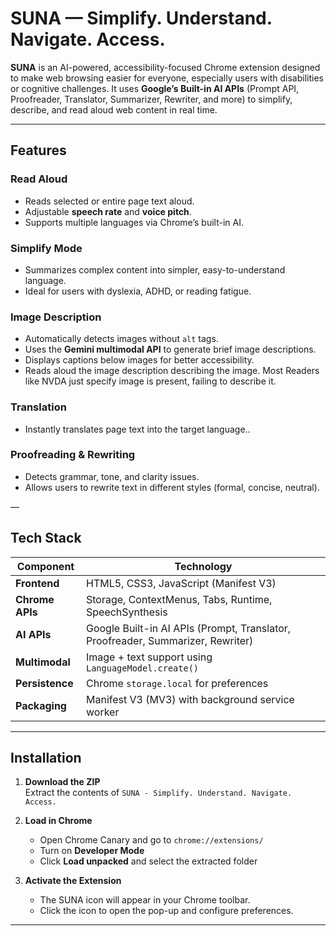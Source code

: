 # SUNA — Simplify. Understand. Navigate. Access.

**SUNA** is an AI-powered, accessibility-focused Chrome extension designed to make web browsing easier for everyone, especially users with disabilities or cognitive challenges. 
It uses **Google’s Built-in AI APIs** (Prompt API, Proofreader, Translator, Summarizer, Rewriter, and more) to simplify, describe, and read aloud web content in real time.

---

## Features

### Read Aloud
- Reads selected or entire page text aloud.
- Adjustable **speech rate** and **voice pitch**.
- Supports multiple languages via Chrome’s built-in AI.

### Simplify Mode
- Summarizes complex content into simpler, easy-to-understand language.
- Ideal for users with dyslexia, ADHD, or reading fatigue.

### Image Description
- Automatically detects images without `alt` tags.
- Uses the **Gemini multimodal API** to generate brief image descriptions.
- Displays captions below images for better accessibility.
- Reads aloud the image description describing the image. Most Readers like NVDA just specify image is present, failing to describe it. 

### Translation
- Instantly translates page text into the target language..

### Proofreading & Rewriting
- Detects grammar, tone, and clarity issues.
- Allows users to rewrite text in different styles (formal, concise, neutral).

—

## Tech Stack

| Component | Technology |
|------------|-------------|
| **Frontend** | HTML5, CSS3, JavaScript (Manifest V3) |
| **Chrome APIs** | Storage, ContextMenus, Tabs, Runtime, SpeechSynthesis |
| **AI APIs** | Google Built-in AI APIs (Prompt, Translator, Proofreader, Summarizer, Rewriter) |
| **Multimodal** | Image + text support using `LanguageModel.create()` |
| **Persistence** | Chrome `storage.local` for preferences |
| **Packaging** | Manifest V3 (MV3) with background service worker |

---

## Installation

1. **Download the ZIP**  
   Extract the contents of `SUNA - Simplify. Understand. Navigate. Access.`

2. **Load in Chrome**
   - Open Chrome Canary and go to `chrome://extensions/`
   - Turn on **Developer Mode**
   - Click **Load unpacked** and select the extracted folder

3. **Activate the Extension**
   - The SUNA icon will appear in your Chrome toolbar.
   - Click the icon to open the pop-up and configure preferences.

---


